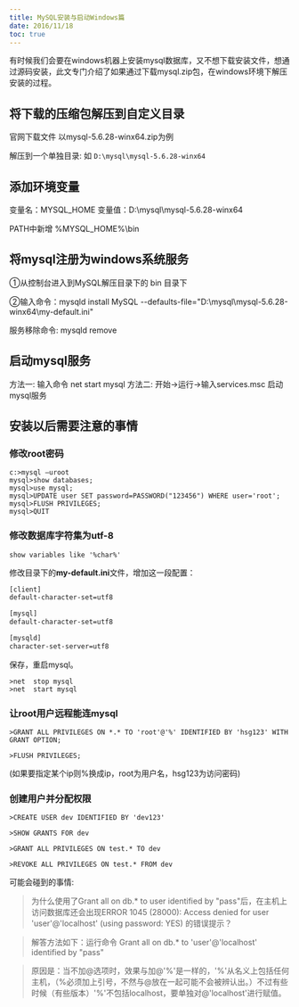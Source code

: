 ```yaml
---
title: MySQL安装与启动Windows篇
date: 2016/11/18
toc: true
---
```


有时候我们会要在windows机器上安装mysql数据库，又不想下载安装文件，想通过源码安装，此文专门介绍了如果通过下载mysql.zip包，在windows环境下解压安装的过程。
<!--more-->
## 将下载的压缩包解压到自定义目录

官网下载文件  以mysql-5.6.28-winx64.zip为例

解压到一个单独目录: 如 `D:\mysql\mysql-5.6.28-winx64`

## 添加环境变量

变量名：MYSQL_HOME
变量值：D:\mysql\mysql-5.6.28-winx64

PATH中新增 %MYSQL_HOME%\bin

## 将mysql注册为windows系统服务

①从控制台进入到MySQL解压目录下的 bin 目录下

②输入命令：mysqld install MySQL --defaults-file="D:\mysql\mysql-5.6.28-winx64\my-default.ini"

服务移除命令: mysqld remove

## 启动mysql服务

方法一: 输入命令 net start mysql
方法二: 开始->运行->输入services.msc  启动mysql服务

## 安装以后需要注意的事情

### 修改root密码

```
c:>mysql –uroot
mysql>show databases;
mysql>use mysql;
mysql>UPDATE user SET password=PASSWORD("123456") WHERE user='root';
mysql>FLUSH PRIVILEGES;
mysql>QUIT
```

### 修改数据库字符集为utf-8

`show variables like '%char%'`

修改目录下的**my-default.ini**文件，增加这一段配置：

```sh
[client]
default-character-set=utf8

[mysql]
default-character-set=utf8

[mysqld]
character-set-server=utf8
```

保存，重启mysql。

```
>net  stop mysql
>net  start mysql
```

### 让root用户远程能连mysql

```
>GRANT ALL PRIVILEGES ON *.* TO 'root'@'%' IDENTIFIED BY 'hsg123' WITH GRANT OPTION;

>FLUSH PRIVILEGES;
```

(如果要指定某个ip则%换成ip，root为用户名，hsg123为访问密码)


### 创建用户并分配权限

```
>CREATE USER dev IDENTIFIED BY 'dev123'

>SHOW GRANTS FOR dev

>GRANT ALL PRIVILEGES ON test.* TO dev

>REVOKE ALL PRIVILEGES ON test.* FROM dev
```

可能会碰到的事情:

> 为什么使用了Grant all on db.* to user identified by "pass"后，在主机上访问数据库还会出现ERROR 1045 (28000): Access denied for user 'user'@'localhost' (using password: YES) 的错误提示？

> 解答方法如下：运行命令 Grant all on db.* to 'user'@'localhost' identified by "pass"

> 原因是：当不加@选项时，效果与加@'%'是一样的，'%'从名义上包括任何主机，（%必须加上引号，不然与@放在一起可能不会被辨认出。）不过有些时候（有些版本）'%'不包括localhost，要单独对@'localhost'进行赋值。
